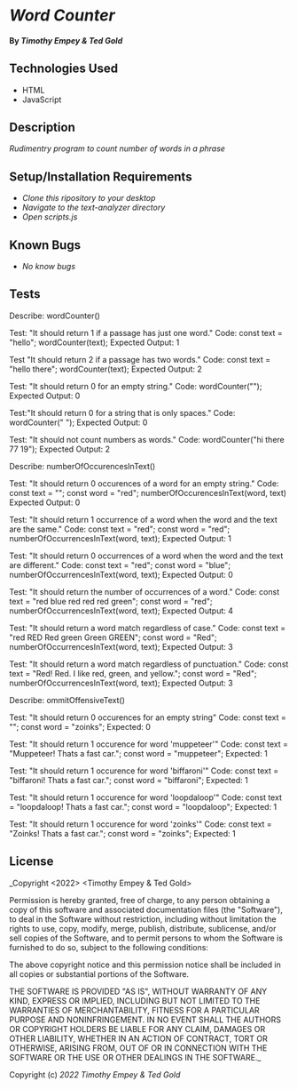 # _Word Counter_

#### By _**Timothy Empey & Ted Gold**_

## Technologies Used

* HTML
* JavaScript

## Description

_Rudimentry program to count number of words in a phrase_

## Setup/Installation Requirements

* _Clone this ripository to your desktop_
* _Navigate to the text-analyzer directory_
* _Open scripts.js_

## Known Bugs

* _No know bugs_

## Tests

Describe: wordCounter()

Test: "It should return 1 if a passage has just one word."
Code:
const text = "hello";
wordCounter(text);
Expected Output: 1

Test "It should return 2 if a passage has two words."
Code:
const text = "hello there";
wordCounter(text);
Expected Output: 2

Test: "It should return 0 for an empty string."
Code: wordCounter("");
Expected Output: 0

Test:"It should return 0 for a string that is only spaces."
Code: wordCounter("          ");
Expected Output: 0

Test: "It should not count numbers as words."
Code: wordCounter("hi there 77 19");
Expected Output: 2

Describe: numberOfOccurencesInText()

Test: "It should return 0 occurences of a word for an empty string."
Code:
const text = "";
const word = "red";
numberOfOccurencesInText(word, text)
Expected Output: 0

Test: "It should return 1 occurrence of a word when the word and the text are the same."
Code:
const text = "red";
const word = "red";
numberOfOccurrencesInText(word, text);
Expected Output: 1

Test: "It should return 0 occurrences of a word when the word and the text are different."
Code:
const text = "red";
const word = "blue";
numberOfOccurrencesInText(word, text);
Expected Output: 0

Test: "It should return the number of occurrences of a word."
Code:
const text = "red blue red red red green";
const word = "red";
numberOfOccurrencesInText(word, text);
Expected Output: 4

Test: "It should return a word match regardless of case."
Code:
const text = "red RED Red green Green GREEN";
const word = "Red";
numberOfOccurrencesInText(word, text);
Expected Output: 3

Test: "It should return a word match regardless of punctuation."
Code:
const text = "Red! Red. I like red, green, and yellow.";
const word = "Red";
numberOfOccurrencesInText(word, text);
Expected Output: 3

Describe: ommitOffensiveText()

Test: "It should return 0 occurences for an empty string"
Code:
const text = "";
const word = "zoinks";
Expected: 0

Test: "It should return 1 occurence for word 'muppeteer'"
Code:
const text = "Muppeteer! Thats a fast car.";
const word = "muppeteer";
Expected: 1

Test: "It should return 1 occurence for word 'biffaroni'"
Code:
const text = "biffaroni! Thats a fast car.";
const word = "biffaroni";
Expected: 1

Test: "It should return 1 occurence for word 'loopdaloop'"
Code:
const text = "loopdaloop! Thats a fast car.";
const word = "loopdaloop";
Expected: 1

Test: "It should return 1 occurence for word 'zoinks'"
Code:
const text = "Zoinks! Thats a fast car.";
const word = "zoinks";
Expected: 1

## License

_Copyright <2022> <Timothy Empey & Ted Gold>

Permission is hereby granted, free of charge, to any person obtaining a copy of this software and associated documentation files (the "Software"), to deal in the Software without restriction, including without limitation the rights to use, copy, modify, merge, publish, distribute, sublicense, and/or sell copies of the Software, and to permit persons to whom the Software is furnished to do so, subject to the following conditions:

The above copyright notice and this permission notice shall be included in all copies or substantial portions of the Software.

THE SOFTWARE IS PROVIDED "AS IS", WITHOUT WARRANTY OF ANY KIND, EXPRESS OR IMPLIED, INCLUDING BUT NOT LIMITED TO THE WARRANTIES OF MERCHANTABILITY, FITNESS FOR A PARTICULAR PURPOSE AND NONINFRINGEMENT. IN NO EVENT SHALL THE AUTHORS OR COPYRIGHT HOLDERS BE LIABLE FOR ANY CLAIM, DAMAGES OR OTHER LIABILITY, WHETHER IN AN ACTION OF CONTRACT, TORT OR OTHERWISE, ARISING FROM, OUT OF OR IN CONNECTION WITH THE SOFTWARE OR THE USE OR OTHER DEALINGS IN THE SOFTWARE._

Copyright (c) _2022_ _Timothy Empey & Ted Gold_


